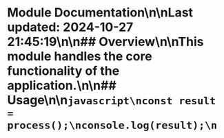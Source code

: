 # Module Documentation\n\nLast updated: 2024-10-27 21:45:19\n\n## Overview\n\nThis module handles the core functionality of the application.\n\n## Usage\n\n```javascript\nconst result = process();\nconsole.log(result);\n```
